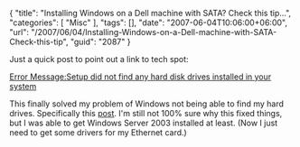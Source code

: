 {
	"title": "Installing Windows on a Dell machine with SATA? Check this tip...",
	"categories": [
		"Misc"
	],
	"tags": [],
	"date": "2007-06-04T10:06:00+06:00",
	"url": "/2007/06/04/Installing-Windows-on-a-Dell-machine-with-SATA-Check-this-tip",
	"guid": "2087"
}

Just a quick post to point out a link to tech spot:

<a href="http://www.techspot.com/vb/topic18329.html">Error Message:Setup did not find any hard disk drives installed in your system</a>

This finally solved my problem of Windows not being able to find my hard drives. Specifically this <a href="http://www.techspot.com/vb/post146731-3.html">post</a>.  I'm still not 100% sure why this fixed things, but I was able to get Windows Server 2003 installed at least. (Now I just need to get some drivers for my Ethernet card.)